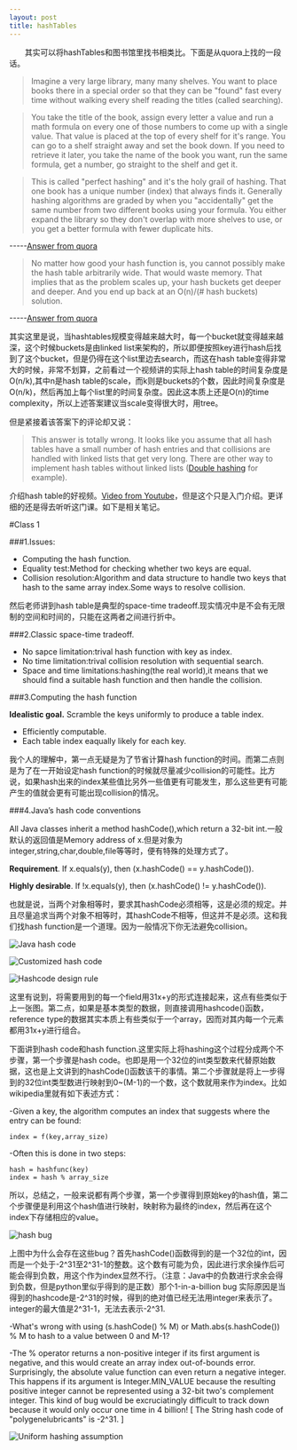 ```yaml
---
layout: post
title: hashTables
---
```


&emsp;&emsp;其实可以将hashTables和图书馆里找书相类比。下面是从quora上找的一段话。

>Imagine a very large library, many many shelves. You want to place books there in a special order so that they can be "found" fast every time without walking every shelf reading the titles (called searching).

>You take the title of the book, assign every letter a value and run a math formula on every one of those numbers to come up with a single value. That value is placed at the top of every shelf for it's range. You can go to a shelf straight away and set the book down. If you need to retrieve it later, you take the name of the book you want, run the same formula, get a number, go straight to the shelf and get it.

>This is called "perfect hashing" and it's the holy grail of hashing. That one book has a unique number (index) that always finds it. Generally hashing algorithms are graded by when you "accidentally" get the same number from two different books using your formula. You either expand the library so they don't overlap with more shelves to use, or you get a better formula with fewer duplicate hits.

-----[Answer from quora](http://www.quora.com/What-are-hash-tables-and-why-are-they-useful)

>No matter how good your hash function is, you cannot possibly make the hash table arbitrarily wide.  That would waste memory.  That implies that as the problem scales up, your hash buckets get deeper and deeper.  And you end up back at an O(n)/(# hash buckets) solution.

-----[Answer from quora](http://www.quora.com/What-should-every-programmer-know-about-hash-tables-and-hash-functions)

其实这里是说，当hashtables规模变得越来越大时，每一个bucket就变得越来越深，这个时候buckets是由linked list来架构的，所以即便按照key进行hash后找到了这个bucket，但是仍得在这个list里边去search，而这在hash table变得非常大的时候，非常不划算，之前看过一个视频讲的实际上hash table的时间复杂度是O(n/k),其中n是hash table的scale，而k则是buckets的个数，因此时间复杂度是O(n/k)，然后再加上每个list里的时间复杂度。因此这本质上还是O(n)的time complexity，所以上述答案建议当scale变得很大时，用tree。

但是紧接着该答案下的评论却又说：

>This answer is totally wrong. It looks like you assume that all hash tables have a small number of hash entries and that collisions are handled with linked lists that get very long. There are other way to implement hash tables without linked lists ([Double hashing](http://en.wikipedia.org/wiki/Double_hashing) for example).

介绍hash table的好视频。[Video from Youtube](https://www.youtube.com/watch?v=h2d9b_nEzoA)，但是这个只是入门介绍。更详细的还是得去听听<Algorithms>这门课。如下是相关笔记。

#Class 1

###1.Issues:

- Computing the hash function.
- Equality test:Method for checking whether two keys are equal.
- Collision resolution:Algorithm and data structure to handle two keys that hash to the same array index.Some ways to resolve collision.

然后老师讲到hash table是典型的space-time tradeoff.现实情况中是不会有无限制的空间和时间的，只能在这两者之间进行折中。

###2.Classic space-time tradeoff.

- No sapce limitation:trival hash function with key as index.
- No time limitation:trival collision resolution with sequential search.
- Space and time limitations:hashing(the real world),it means that we should find a suitable hash function and then handle the collision.

###3.Computing the hash function

**Idealistic goal.** Scramble the keys uniformly to produce a table index.

- Efficiently computable.
- Each table index eaqually likely for each key.

我个人的理解中，第一点无疑是为了节省计算hash function的时间。而第二点则是为了在一开始设定hash function的时候就尽量减少collision的可能性。比方说，如果hash出来的index某些值比另外一些值更有可能发生，那么这些更有可能产生的值就会更有可能出现collision的情况。

###4.Java’s hash code conventions

All Java classes inherit a method hashCode(),which return a 32-bit int.一般默认的返回值是Memory address of x.但是对象为integer,string,char,double,file等等时，便有特殊的处理方式了。

**Requirement**. If x.equals(y), then (x.hashCode() == y.hashCode()).

**Highly desirable**. If !x.equals(y), then (x.hashCode() != y.hashCode()).

也就是说，当两个对象相等时，要求其hashCode必须相等，这是必须的规定。并且尽量追求当两个对象不相等时，其hashCode不相等，但这并不是必须。这和我们找hash function是一个道理。因为一般情况下你无法避免collision。

![Java hash code](../images/java_hash_code.jpg)

![Customized hash code](../images/customized_hash_function.jpg)

![Hashcode design rule](../images/hashcode_design_rule.jpg)

这里有说到，将需要用到的每一个field用31x+y的形式连接起来，这点有些类似于上一张图。第二点，如果是基本类型的数据，则直接调用hashcode()函数，reference type的数据其实本质上有些类似于一个array，因而对其内每一个元素都用31x+y进行组合。

下面讲到hash code和hash function.这里实际上将hashing这个过程分成两个不步骤，第一个步骤是hash code。也即是用一个32位的int类型数来代替原始数据，这也是上文讲到的hashCode()函数该干的事情。第二个步骤就是将上一步得到的32位int类型数进行映射到0~(M-1)的一个数，这个数就用来作为index。比如wikipedia里就有如下表述方式：

-Given a key, the algorithm computes an index that suggests where the entry can be found:

	index = f(key,array_size)

-Often this is done in two steps:

	hash = hashfunc(key)
	index = hash % array_size
	
所以，总结之，一般来说都有两个步骤，第一个步骤得到原始key的hash值，第二个步骤便是利用这个hash值进行映射，映射称为最终的index，然后再在这个index下存储相应的value。

![hash bug](../images/hash_code.jpg)

上图中为什么会存在这些bug？首先hashCode()函数得到的是一个32位的int，因而是一个处于-2^31至2^31-1的整数。这个数有可能为负，因此进行求余操作后可能会得到负数，用这个作为index显然不行。（注意：Java中的负数进行求余会得到负数，但是python里似乎得到的是正数）那个1-in-a-billion bug 实际原因是当得到的hashcode是-2^31的时候，得到的绝对值已经无法用integer来表示了。integer的最大值是2^31-1，无法去表示-2^31.

-What's wrong with using (s.hashCode() % M) or Math.abs(s.hashCode()) % M to hash to a value between 0 and M-1?

-The % operator returns a non-positive integer if its first argument is negative, and this would create an array index out-of-bounds error. Surprisingly, the absolute value function can even return a negative integer. This happens if its argument is Integer.MIN_VALUE because the resulting positive integer cannot be represented using a 32-bit two's complement integer. This kind of bug would be excruciatingly difficult to track down because it would only occur one time in 4 billion! [ The String hash code of "polygenelubricants" is -2^31. ]

![Uniform hashing assumption](../images/uniform_hashing_assumption.jpg)

